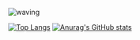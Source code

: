 ![waving](https://capsule-render.vercel.app/api?type=waving&height=200&text=!&fontAlign=80&fontAlignY=40&color=gradient)

[![Top Langs](https://github-readme-stats.vercel.app/api/top-langs/?username=jshsakura)](https://github.com/anuraghazra/github-readme-stats)
[![Anurag's GitHub stats](https://github-readme-stats.vercel.app/api?username=jshsakura&count_private=true&show_icons=true)](https://github.com/anuraghazra/github-readme-stats)


<!--
**jshsakura/jshsakura** is a ✨ _special_ ✨ repository because its `README.md` (this file) appears on your GitHub profile.
&theme=dracula 
Here are some ideas to get you started:

- 🔭 I’m currently working on ...
- 🌱 I’m currently learning ...
- 👯 I’m looking to collaborate on ...
- 🤔 I’m looking for help with ...
- 💬 Ask me about ...
- 📫 How to reach me: ...
- 😄 Pronouns: ...
- ⚡ Fun fact: ...
-->
